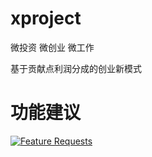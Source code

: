 # xproject
微投资 微创业 微工作

基于贡献点利润分成的创业新模式


# 功能建议
[![Feature Requests](http://feathub.com/lotosbin/xproject?format=svg)](http://feathub.com/lotosbin/xproject)
